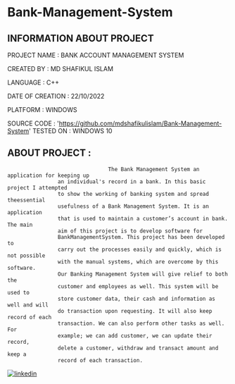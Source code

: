 # Bank-Management-System
## INFORMATION ABOUT PROJECT
PROJECT NAME     : BANK ACCOUNT MANAGEMENT SYSTEM

CREATED BY       : MD SHAFIKUL ISLAM

LANGUAGE         : C++

DATE OF CREATION : 22/10/2022

PLATFORM         : WINDOWS

SOURCE CODE		 : 'https://github.com/mdshafikulislam/Bank-Management-System'
TESTED ON        : WINDOWS 10
## ABOUT PROJECT    : 
                                    The Bank Management System an application for keeping up
					an individual's record in a bank. In this basic project I attempted
					to show the working of banking system and spread theessential
					usefulness of a Bank Management System. It is an application
					that is used to maintain a customer’s account in bank. The main
					aim of this project is to develop software for
					BankManagementSystem. This project has been developed to
					carry out the processes easily and quickly, which is not possible
					with the manual systems, which are overcome by this software.
					Our Banking Management System will give relief to both the
					customer and employees as well. This system will be used to
					store customer data, their cash and information as well and will
					do transaction upon requesting. It will also keep record of each
					transaction. We can also perform other tasks as well. For
					example; we can add customer, we can update their record,
					delete a customer, withdraw and transact amount and keep a
					record of each transaction.


[![linkedin](https://img.shields.io/badge/linkedin-0A66C2?style=for-the-badge&logo=linkedin&logoColor=white)](https://www.linkedin.com/in/mdshafikul/)